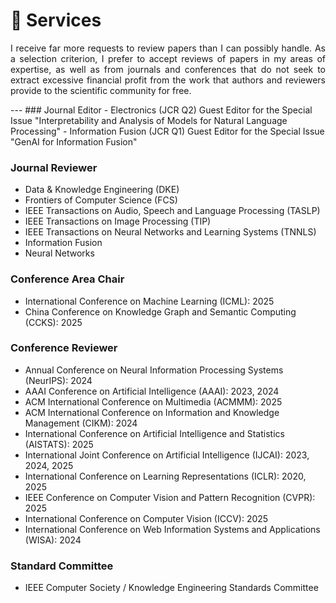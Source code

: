 
# 📖 Services
 <p style="text-align:justify; text-justify:inter-ideograph;">I receive far more requests to review papers than I can possibly handle. As a selection criterion, I prefer to accept reviews of papers in my areas of expertise, as well as from journals and conferences that do not seek to extract excessive financial profit from the work that authors and reviewers provide to the scientific community for free.</p>
---
### Journal Editor
- Electronics (JCR Q2) Guest Editor for the Special Issue "Interpretability and Analysis of Models for Natural Language Processing"
- Information Fusion (JCR Q1) Guest Editor for the Special Issue "GenAI for Information Fusion"

### Journal Reviewer
- Data &amp; Knowledge Engineering (DKE)
- Frontiers of Computer Science (FCS)
- IEEE Transactions on Audio, Speech and Language Processing (TASLP)
- IEEE Transactions on Image Processing (TIP)
- IEEE Transactions on Neural Networks and Learning Systems (TNNLS)
- Information Fusion
- Neural Networks 

### Conference Area Chair
- International Conference on Machine Learning (ICML): 2025
- China Conference on Knowledge Graph and Semantic Computing (CCKS): 2025

### Conference Reviewer
- Annual Conference on Neural Information Processing Systems (NeurIPS): 2024
- AAAI Conference on Artificial Intelligence (AAAI): 2023, 2024
- ACM International Conference on Multimedia (ACMMM): 2025
- ACM International Conference on Information and Knowledge Management (CIKM): 2024
- International Conference on Artificial Intelligence and Statistics (AISTATS): 2025
- International Joint Conference on Artificial Intelligence (IJCAI): 2023, 2024, 2025
- International Conference on Learning Representations (ICLR): 2020, 2025
- IEEE Conference on Computer Vision and Pattern Recognition (CVPR): 2025
- International Conference on Computer Vision (ICCV): 2025
- International Conference on Web Information Systems and Applications (WISA): 2024

### Standard Committee
- IEEE Computer Society / Knowledge Engineering Standards Committee
